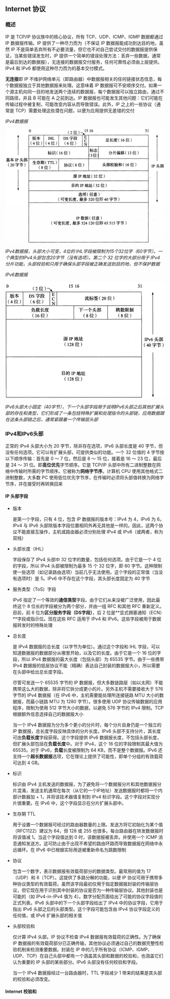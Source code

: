 ## Internet 协议

### 概述

IP 是 TCP/IP 协议族中的核心协议，所有 TCP、UDP、ICMP、IGMP 数据都通过 IP 数据报传输。IP 提供了一种尽力而为（不保证 IP 数据报能成功到达目的地，虽然 IP 不是简单丢弃所有不必要流量，但它也不对自己尝试交付的数据报提供保证，当某些错误发生时，IP 提供一个简单的错误处理方法：丢弃一些数据，通常是最后到达的数据报），无连接的数据报交付服务，任何可靠性必须由上层提供。IPv4 和 IPv6 都使用这种尽力而为的基本交付模式。

**无连接**即 IP 不维护网络单元（即路由器）中数据报相关的任何链接状态信息，每个数据报独立于其他数据报来处理。这意味着 IP 数据报可不安顺序交付。如果一个源主机向同一目的地发送两个连续的数据报，每个数据报可以独立路由，通过不同路径，并且 B 可能在 A 之前到达。IP 数据报也可能发生其他问题：它们可能在传输过程中被复制，可能改变内容从而导致错误。此外，IP 之上的一些协议（通常是 TCP）需要处理这些潜在问题，以便为应用提供无差错的交付

*IPv4数据报*

![](./Images/IPv4数据报.png)

*IPv4数据报，头部大小可变，4位的 IHL字段被限制为15个32位字（60字节）。一个典型的IPv4头部包含20字节（没有选项）。第二个 32 位字的大部分用于 IPv4 分片功能，头部校验和只用于确保头部字段被正确发送到目的地，但不保护数据*

*IPv6数据报*

![](./Images/IPv6数据报.png)

*IPv6头部大小固定（40字节），下一个头部字段用于说明IPv6头部之后其他扩展头部的存在和类型，它们形成了一条包括特殊扩展和处理指令的头部链，应用数据跟在这条头部链之后，通常紧跟着一个传输层头部*

### IPv4和IPv6头部

正常的 IPv4 头部大小为 20 字节，除非存在选项，IPv6 头部长度是 40 字节，但没有任何选项。它可以有扩展头部，可提供类似的功能。一个 32 位值的 4 字节按以下顺序传输：首先是 0 ～ 7 位，然后是 8 ～ 15 位，接着是 16 ～ 23 位，最后是 24 ～ 31 位。即**高位优先**字节顺序。它是 TCP/IP 头部中所有二进制整数在网络中传输时所需的字节顺序。它被称为**网络字节序**。计算机 CPU 使用其他格式二进制整数，大多数 PC 使用低位优先字节序，在传输时必须将头部值转换为网络字节序，并在接受时再转换回来

#### IP 头部字段

* 版本

  是第一个字段，只有 4 位，包含 IP 数据报的版本号：IPv4 为 4，IPv6 为 6。IPv4 与 IPv6 头部除版本字段位置相同外再无其他是一样的。因此，这两个协议不能直接互操作，主机或路由器必须分别处理 IPv4 或 IPv6（或两者，称为双栈）

* 头部长度（IHL）

  字段保存了 IPv4 头部中 32 位字的数量，包括任何选项。由于它是一个 4 位的字段，所以 IPv4 头部被限制为最多 15 个 32 位字，即 60 字节。这种限制使一些选项（如记录路由选项）当前几乎无法使用。这个字段的正常值（当没有选项时）是 5。IPv6 中不存在这个字段，其头部长度固定为 40 字节

* 服务类型（ToS）字段

  IPv6 指定了一个等效的**通信类型**字段。由于它们从来没被广泛使用，因此最终这个 8 位长的字段被分为两个部分，并由一组 RFC 和其他 RFC 重新定义。目前，前 6 位为**区分服务字段（DS字段）**，后 2 位是**显式拥塞通知（ECN）**字段或指示位。现在这些 RFC 适用于 IPv4 和 IPv6。这些字段被用于数据报转发时的特殊处理

* 总长度

  是 IPv4 数据报的总长度（以字节为单位）。通过这个字段和 IHL 字段，可以知道数据报的数据部分从哪里开始，以及它的长度。由于它是一个 16 位的字段，所以 IPv4 数据报的最大长度（包括头部）为 65535 字节。由于一些携带 IPv4 数据报的低层协议不能（精确）表达自己封装的数据报大小，所以需要在头部中给出总长度字段。

  尽管可发送一个 65535 字节的 IP 数据报，但大多数链路层（如以太网）不能携带这么大的数据，除非将它拆分成更小的片。另外主机不需要接收大于 576 字节的 IPv4 数据报（在 IPv6 中，主机需要能处理所连接链路 MTU 大小的数据报，而最小链路 MTU 为 1280 字节）。很多使用 UDP 协议传输数据的应用程序，限制为使用 512 字节大小的数据，以避免 576 字节的 IPv4 限制。TCP 根据额外信息选择自己的数据报大小

  当一个 IPv4 数据报为分为多个更小的分片时，每个分片自身仍是一个独立的 IP 数据报，总长度字段反映具体的分片长度。IPv6 头部不支持分片，其长度可由**负载长度**字段获得。这个字段提供 IPv6 数据报长度，不包括头部长度，但扩展头部包括在**负载长度**中。对于 IPv4，这个 16 位的字段限制其最大值为 65535。对于 IPv6，**负载**长度被限制为 64 KB，而不是整个数据报。IPv6 还支持一个**超长数据报**选项，它在理论上提供了可能性，即单个分组的有效载荷可达到 4 GB。

* 标识

  标识由 IPv4 主机发送的数据报，为了避免将一个数据报分片和其他数据报分片混淆，发送主机通常在每次（从它的一个IP地址）发送数据报时都将一个内部计数器加 + 1，并将该技术器值复制到 IPv4 标识字段。这个字段对实现分片很重要。在 IPv6 中，这个字段显示在分片扩展头部中。

* 生存期 TTL

  用于设置一个数据报可经过的路由器数量的上限。发送方将它初始化为某个值（RFC1122）建议为 64，但 128 或 255 也很多。每台路由器在转发数据报时将该值减 1。当这个字段值达到 0 时，该数据报被丢弃。并使用一个 ICMP 消息通知发送方。这可防止由于出现不希望的路由环路而导致数据报在网络中永远循环。在 IPv6 中已根据实际用途被重新命名为跳数限制

* 协议

  包含一个数字，表示数据报有效载荷部分的数据类型。最常用的值为 17（UDP）和 6（TCP）。这提供了多路分解的功能，以便 IP 协议可用于携带多种协议类型的有效载荷。虽然该字段最初仅用于指定数据报封装的传输层协议，但它现在用于识别其中封装的协议是否为一种传输层协议。其他封装也是可能的（如 IPv4-in-IPv4 值为 4）。数字分配页面给出了可能的协议字段值的正式列表。IPv6 头部中的下一个头部字段给出了 IPv4 中的协议字段，它用于指出 IPv6 头部之后的头部类型。这个字段可能包含由 IPv4 协议字段定义的任何值，或 IPv6 扩展头部的相关值

* 头部校验和

  仅计算 IPv4 头部。IP 协议不检查 IPv4 数据报有效载荷的正确性。为了确保 IP 数据报的有效载荷部分已正确传输，其他协议必须通过自己的数据完整性检验机制来检测重要数据。封装在 IP 中的几乎所有协议（ICMP、IGMP、UDP、TCP）在自己头部中都有一个涵盖其头部和数据的校验和，也涵盖它们认为重要的 IP 头部的某些部分。IPv6 头部没有任何校验和字段。

  当一个 IPv4 数据报经过一台路由器时，TTL 字段减少 1 带来的结果是其头部的校验和必须改变。

#### Internet 校验和

